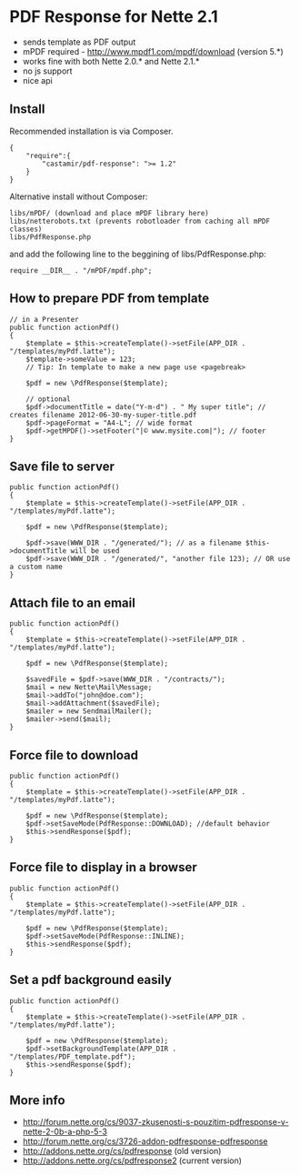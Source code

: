 PDF Response for Nette 2.1
===

- sends template as PDF output
- mPDF required - http://www.mpdf1.com/mpdf/download (version 5.*)
- works fine with both Nette 2.0.* and Nette 2.1.*
- no js support
- nice api

Install
---
Recommended installation is via Composer.

    {
        "require":{
            "castamir/pdf-response": ">= 1.2"
        }
    }


Alternative install without Composer:

	libs/mPDF/ (download and place mPDF library here)
	libs/netterobots.txt (prevents robotloader from caching all mPDF classes)
	libs/PdfResponse.php
	
and add the following line to the beggining of libs/PdfResponse.php:

    require __DIR__ . "/mPDF/mpdf.php";


How to prepare PDF from template
---

    // in a Presenter
    public function actionPdf()
    {
        $template = $this->createTemplate()->setFile(APP_DIR . "/templates/myPdf.latte");
        $template->someValue = 123;
        // Tip: In template to make a new page use <pagebreak>

        $pdf = new \PdfResponse($template);

        // optional
        $pdf->documentTitle = date("Y-m-d") . " My super title"; // creates filename 2012-06-30-my-super-title.pdf
        $pdf->pageFormat = "A4-L"; // wide format
        $pdf->getMPDF()->setFooter("|© www.mysite.com|"); // footer
    }

Save file to server
---

    public function actionPdf()
    {
        $template = $this->createTemplate()->setFile(APP_DIR . "/templates/myPdf.latte");

        $pdf = new \PdfResponse($template);

        $pdf->save(WWW_DIR . "/generated/"); // as a filename $this->documentTitle will be used
        $pdf->save(WWW_DIR . "/generated/", "another file 123); // OR use a custom name
    }


Attach file to an email
---

    public function actionPdf()
    {
        $template = $this->createTemplate()->setFile(APP_DIR . "/templates/myPdf.latte");

        $pdf = new \PdfResponse($template);

        $savedFile = $pdf->save(WWW_DIR . "/contracts/");
        $mail = new Nette\Mail\Message;
        $mail->addTo("john@doe.com");
        $mail->addAttachment($savedFile);
        $mailer = new SendmailMailer();
        $mailer->send($mail);
    }
    

Force file to download
---

    public function actionPdf()
    {
        $template = $this->createTemplate()->setFile(APP_DIR . "/templates/myPdf.latte");

        $pdf = new \PdfResponse($template);
        $pdf->setSaveMode(PdfResponse::DOWNLOAD); //default behavior
        $this->sendResponse($pdf);
    }
    

Force file to display in a browser
---

    public function actionPdf()
    {
        $template = $this->createTemplate()->setFile(APP_DIR . "/templates/myPdf.latte");

        $pdf = new \PdfResponse($template);
        $pdf->setSaveMode(PdfResponse::INLINE);
        $this->sendResponse($pdf);
    }
    

Set a pdf background easily
---

    public function actionPdf()
    {
        $template = $this->createTemplate()->setFile(APP_DIR . "/templates/myPdf.latte");

        $pdf = new \PdfResponse($template);
        $pdf->setBackgroundTemplate(APP_DIR . "/templates/PDF_template.pdf");
        $this->sendResponse($pdf);
    }

More info
---

- http://forum.nette.org/cs/9037-zkusenosti-s-pouzitim-pdfresponse-v-nette-2-0b-a-php-5-3
- http://forum.nette.org/cs/3726-addon-pdfresponse-pdfresponse
- http://addons.nette.org/cs/pdfresponse (old version)
- http://addons.nette.org/cs/pdfresponse2 (current version)
